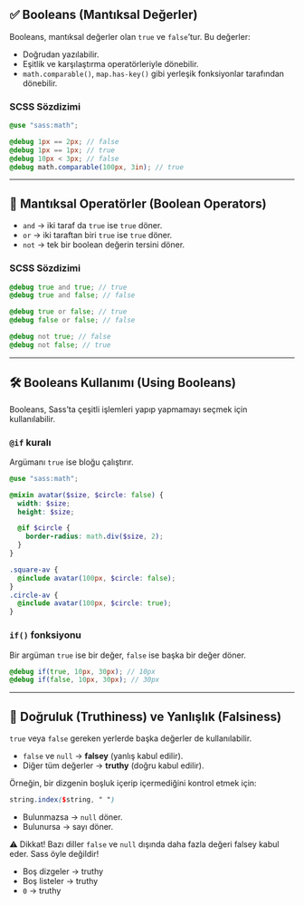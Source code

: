 ## ✅ Booleans (Mantıksal Değerler)

Booleans, mantıksal değerler olan `true` ve `false`’tur.
Bu değerler:

* Doğrudan yazılabilir.
* Eşitlik ve karşılaştırma operatörleriyle dönebilir.
* `math.comparable()`, `map.has-key()` gibi yerleşik fonksiyonlar tarafından dönebilir.

### SCSS Sözdizimi

```scss
@use "sass:math";

@debug 1px == 2px; // false
@debug 1px == 1px; // true
@debug 10px < 3px; // false
@debug math.comparable(100px, 3in); // true
```

---

## 🔀 Mantıksal Operatörler (Boolean Operators)

* `and` → iki taraf da `true` ise `true` döner.
* `or` → iki taraftan biri `true` ise `true` döner.
* `not` → tek bir boolean değerin tersini döner.

### SCSS Sözdizimi

```scss
@debug true and true; // true
@debug true and false; // false

@debug true or false; // true
@debug false or false; // false

@debug not true; // false
@debug not false; // true
```

---

## 🛠️ Booleans Kullanımı (Using Booleans)

Booleans, Sass’ta çeşitli işlemleri yapıp yapmamayı seçmek için kullanılabilir.

### `@if` kuralı

Argümanı `true` ise bloğu çalıştırır.

```scss
@use "sass:math";

@mixin avatar($size, $circle: false) {
  width: $size;
  height: $size;

  @if $circle {
    border-radius: math.div($size, 2);
  }
}

.square-av {
  @include avatar(100px, $circle: false);
}
.circle-av {
  @include avatar(100px, $circle: true);
}
```

### `if()` fonksiyonu

Bir argüman `true` ise bir değer, `false` ise başka bir değer döner.

```scss
@debug if(true, 10px, 30px); // 10px
@debug if(false, 10px, 30px); // 30px
```

---

## 🔎 Doğruluk (Truthiness) ve Yanlışlık (Falsiness)

`true` veya `false` gereken yerlerde başka değerler de kullanılabilir.

* `false` ve `null` → **falsey** (yanlış kabul edilir).
* Diğer tüm değerler → **truthy** (doğru kabul edilir).

Örneğin, bir dizgenin boşluk içerip içermediğini kontrol etmek için:

```scss
string.index($string, " ")
```

* Bulunmazsa → `null` döner.
* Bulunursa → sayı döner.

⚠️ Dikkat!
Bazı diller `false` ve `null` dışında daha fazla değeri falsey kabul eder. Sass öyle değildir!

* Boş dizgeler → truthy
* Boş listeler → truthy
* `0` → truthy
